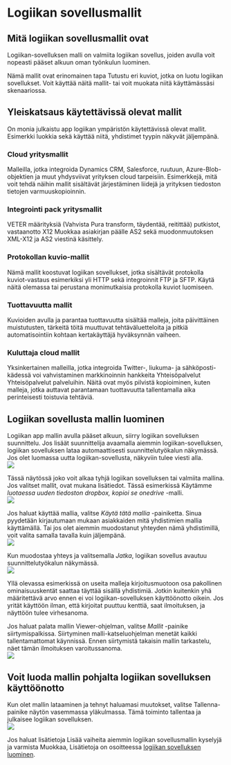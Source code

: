 <properties
 pageTitle="Logiikan sovellusmallit | Microsoft Azure"
 description="Lue, miten voit käyttää valmiiksi luotuja logiikan sovellusmallit avulla pääset alkuun"
 authors="kevinlam1"
 manager="dwrede"
 editor=""
 services="app-service\logic"
 documentationCenter=""/>

<tags
    ms.service="app-service-logic"
    ms.workload="integration"
    ms.tgt_pltfrm="na"
    ms.devlang="na"
    ms.topic="article"
    ms.date="08/24/2016"
    ms.author="klam"/>

# <a name="logic-app-templates"></a>Logiikan sovellusmallit

## <a name="what-are-logic-app-templates"></a>Mitä logiikan sovellusmallit ovat

Logiikan-sovelluksen malli on valmiita logiikan sovellus, joiden avulla voit nopeasti pääset alkuun oman työnkulun luominen. 

Nämä mallit ovat erinomainen tapa Tutustu eri kuviot, jotka on luotu logiikan sovellukset. Voit käyttää näitä mallit- tai voit muokata niitä käyttämässäsi skenaariossa.

## <a name="overview-of-available-templates"></a>Yleiskatsaus käytettävissä olevat mallit

On monia julkaistu app logiikan ympäristön käytettävissä olevat mallit. Esimerkki luokkia sekä käyttää niitä, yhdistimet tyypin näkyvät jäljempänä.

### <a name="enterprise-cloud-templates"></a>Cloud yritysmallit
Malleilla, jotka integroida Dynamics CRM, Salesforce, ruutuun, Azure-Blob-objektien ja muut yhdysviivat yrityksen cloud tarpeisiin. Esimerkkejä, mitä voit tehdä näihin mallit sisältävät järjestäminen liidejä ja yrityksen tiedoston tietojen varmuuskopioinnin.

### <a name="enterprise-integration-pack-templates"></a>Integrointi pack yritysmallit
VETER määrityksiä (Vahvista Pura transform, täydentää, reitittää) putkistot, vastaanotto X12 Muokkaa asiakirjan päälle AS2 sekä muodonmuutoksen XML-X12 ja AS2 viestinä käsittely.

### <a name="protocol-pattern-templates"></a>Protokollan kuvio-mallit
Nämä mallit koostuvat logiikan sovellukset, jotka sisältävät protokolla kuviot-vastaus esimerkiksi yli HTTP sekä integroinnit FTP ja SFTP. Käytä näitä olemassa tai perustana monimutkaisia protokolla kuviot luomiseen.  

### <a name="personal-productivity-templates"></a>Tuottavuutta mallit
Kuvioiden avulla ja parantaa tuottavuutta sisältää malleja, joita päivittäinen muistutusten, tärkeitä töitä muuttuvat tehtäväluetteloita ja pitkiä automatisointiin kohtaan kertakäyttäjä hyväksynnän vaiheen.

### <a name="consumer-cloud-templates"></a>Kuluttaja cloud mallit
Yksinkertainen malleilla, jotka integroida Twitter-, liukuma- ja sähköposti-kädessä voi vahvistaminen markkinoinnin hankkeita Yhteisöpalvelut Yhteisöpalvelut palveluihin. Näitä ovat myös pilvistä kopioiminen, kuten malleja, jotka auttavat parantamaan tuottavuutta tallentamalla aika perinteisesti toistuvia tehtäviä. 

## <a name="how-to-create-a-logic-app-using-a-template"></a>Logiikan sovellusta mallin luominen 

Logiikan app mallin avulla pääset alkuun, siirry logiikan sovelluksen suunnittelu. Jos lisäät suunnittelija avaamalla aiemmin logiikan-sovelluksen, logiikan sovelluksen lataa automaattisesti suunnittelutyökalun näkymässä. Jos olet luomassa uutta logiikan-sovellusta, näkyviin tulee viesti alla.  
 ![](../../includes/media/app-service-logic-templates/template7.png)  

Tässä näytössä joko voit alkaa tyhjä logiikan sovelluksen tai valmiita mallina. Jos valitset mallit, ovat mukana lisätiedot. Tässä esimerkissä Käytämme *luotaessa uuden tiedoston dropbox, kopioi se onedrive* -malli.  
 ![](../../includes/media/app-service-logic-templates/template2.png)  

Jos haluat käyttää mallia, valitse *Käytä tätä mallia* -painiketta. Sinua pyydetään kirjautumaan mukaan asiakkaiden mitä yhdistimien mallia käyttämällä. Tai jos olet aiemmin muodostanut yhteyden nämä yhdistimillä, voit valita samalla tavalla kuin jäljempänä.  
 ![](../../includes/media/app-service-logic-templates/template3.png)  

Kun muodostaa yhteys ja valitsemalla *Jatka*, logiikan sovellus avautuu suunnittelutyökalun näkymässä.  
 ![](../../includes/media/app-service-logic-templates/template4.png)  

Yllä olevassa esimerkissä on useita malleja kirjoitusmuotoon osa pakollinen ominaisuuskentät saattaa täyttää sisällä yhdistimiä. Jotkin kuitenkin yhä määritettävä arvo ennen ei voi logiikan-sovelluksen käyttöönotto oikein. Jos yrität käyttöön ilman, että kirjoitat puuttuu kenttiä, saat ilmoituksen, ja näyttöön tulee virhesanoma.

Jos haluat palata mallin Viewer-ohjelman, valitse *Mallit* -painike siirtymispalkissa. Siirtyminen malli-katseluohjelman menetät kaikki tallentamattomat käynnissä. Ennen siirtymistä takaisin mallin tarkastelu, näet tämän ilmoituksen varoitussanoma.  
 ![](../../includes/media/app-service-logic-templates/template5.png)  

## <a name="how-to-deploy-a-logic-app-created-from-a-template"></a>Voit luoda mallin pohjalta logiikan sovelluksen käyttöönotto

Kun olet mallin lataaminen ja tehnyt haluamasi muutokset, valitse Tallenna-painike näytön vasemmassa yläkulmassa. Tämä toiminto tallentaa ja julkaisee logiikan sovelluksen.  
 ![](../../includes/media/app-service-logic-templates/template6.png)  

Jos haluat lisätietoja Lisää vaiheita aiemmin logiikan sovellusmallin kyselyjä ja varmista Muokkaa, Lisätietoja on osoitteessa [logiikan sovelluksen luominen](app-service-logic-create-a-logic-app.md).